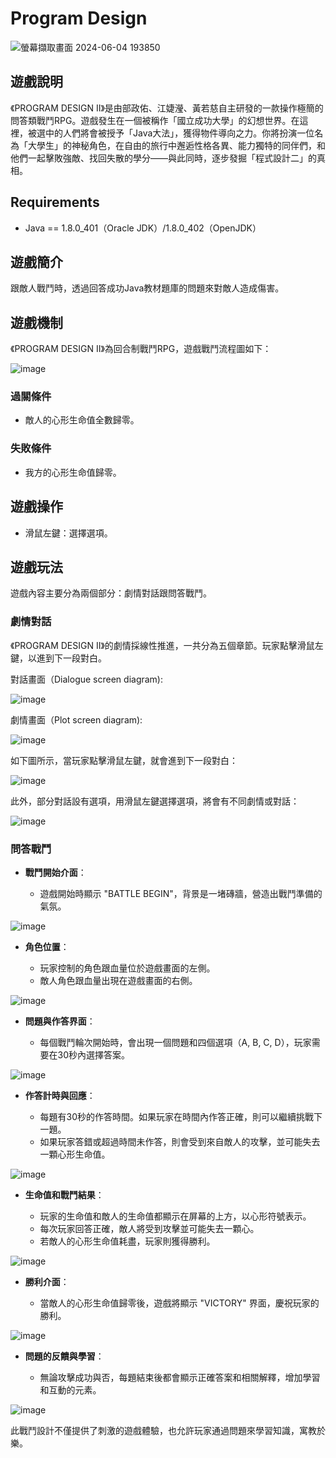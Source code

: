 # Program Design 
![螢幕擷取畫面 2024-06-04 193850](https://hackmd.io/_uploads/ByRC2_hEA.png)
## 遊戲說明

《PROGRAM DESIGN II》是由部政佑、江婕瀅、黃若慈自主研發的一款操作極簡的問答類戰鬥RPG。遊戲發生在一個被稱作「國立成功大學」的幻想世界。在這裡，被選中的人們將會被授予「Java大法」，獲得物件導向之力。你將扮演一位名為「大學生」的神秘角色，在自由的旅行中邂逅性格各異、能力獨特的同伴們，和他們一起擊敗強敵、找回失散的學分——與此同時，逐步發掘「程式設計二」的真相。

## Requirements

- Java == 1.8.0_401（Oracle JDK）/1.8.0_402（OpenJDK）

## 遊戲簡介

跟敵人戰鬥時，透過回答成功Java教材題庫的問題來對敵人造成傷害。

## 遊戲機制

《PROGRAM DESIGN II》為回合制戰鬥RPG，遊戲戰鬥流程圖如下：

![image](https://hackmd.io/_uploads/Bk49Cdn4C.png)

### 過關條件

- 敵人的心形生命值全數歸零。

### 失敗條件

- 我方的心形生命值歸零。

## 遊戲操作

- 滑鼠左鍵：選擇選項。

## 遊戲玩法

遊戲內容主要分為兩個部分：劇情對話跟問答戰鬥。

### 劇情對話

《PROGRAM DESIGN II》的劇情採線性推進，一共分為五個章節。玩家點擊滑鼠左鍵，以進到下一段對白。

對話畫面（Dialogue screen diagram):

![image](https://hackmd.io/_uploads/ryuZJF34C.png)

劇情畫面（Plot screen diagram):

![image](https://hackmd.io/_uploads/S1e_1t34A.png)

如下圖所示，當玩家點擊滑鼠左鍵，就會進到下一段對白：

![image](https://hackmd.io/_uploads/SJr3kF2V0.png)

此外，部分對話設有選項，用滑鼠左鍵選擇選項，將會有不同劇情或對話：

![image](https://hackmd.io/_uploads/ByB0yY24C.png)

### 問答戰鬥

- **戰鬥開始介面**：

  - 遊戲開始時顯示 "BATTLE BEGIN"，背景是一堵磚牆，營造出戰鬥準備的氣氛。
  
![image](https://hackmd.io/_uploads/S1e4eYn40.png)
  
- **角色位置**：

  - 玩家控制的角色跟血量位於遊戲畫面的左側。
  - 敵人角色跟血量出現在遊戲畫面的右側。
   
![image](https://hackmd.io/_uploads/S1XIlt3VC.png)
  
- **問題與作答界面**：

  - 每個戰鬥輪次開始時，會出現一個問題和四個選項（A, B, C, D），玩家需要在30秒內選擇答案。

![image](https://hackmd.io/_uploads/rk6AgK3NR.png)

- **作答計時與回應**：

  - 每題有30秒的作答時間。如果玩家在時間內作答正確，則可以繼續挑戰下一題。
  - 如果玩家答錯或超過時間未作答，則會受到來自敵人的攻擊，並可能失去一顆心形生命值。

![image](https://hackmd.io/_uploads/HJfQ-F2NC.png)

- **生命值和戰鬥結果**：

  - 玩家的生命值和敵人的生命值都顯示在屏幕的上方，以心形符號表示。
  - 每次玩家回答正確，敵人將受到攻擊並可能失去一顆心。
  - 若敵人的心形生命值耗盡，玩家則獲得勝利。

![image](https://hackmd.io/_uploads/r1XFZFhV0.png)

- **勝利介面**：

  - 當敵人的心形生命值歸零後，遊戲將顯示 "VICTORY" 界面，慶祝玩家的勝利。

![image](https://hackmd.io/_uploads/rJ-jWY24A.png)

- **問題的反饋與學習**：

  - 無論攻擊成功與否，每題結束後都會顯示正確答案和相關解釋，增加學習和互動的元素。

![image](https://hackmd.io/_uploads/ryeC-Y24C.png)

此戰鬥設計不僅提供了刺激的遊戲體驗，也允許玩家通過問題來學習知識，寓教於樂。
